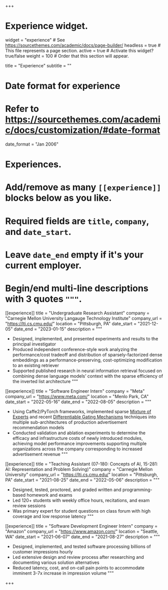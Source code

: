 +++
# Experience widget.
widget = "experience"  # See https://sourcethemes.com/academic/docs/page-builder/
headless = true  # This file represents a page section.
active = true  # Activate this widget? true/false
weight = 100  # Order that this section will appear.

title = "Experience"
subtitle = ""

# Date format for experience
#   Refer to https://sourcethemes.com/academic/docs/customization/#date-format
date_format = "Jan 2006"

# Experiences.
#   Add/remove as many `[[experience]]` blocks below as you like.
#   Required fields are `title`, `company`, and `date_start`.
#   Leave `date_end` empty if it's your current employer.
#   Begin/end multi-line descriptions with 3 quotes `"""`.

[[experience]]
  title = "Undergraduate Research Assistant"
  company = "Carnegie Mellon University Langauge Technology Institute"
  company_url = "https://lti.cs.cmu.edu/"
  location = "Pittsburgh, PA"
  date_start = "2021-12-05"
  date_end = "2023-01-15"
  description = """
  - Designed, implemented, and presented experiments and results to the principal investigator
  - Produced independent conference-style work analyzing the performance/cost tradeoff and distribution of sparsely-factorized dense embeddings as a performance-preserving, cost-optimizing modification to an existing retriever
  - Supported published research in neural information retrieval focused on combining dense language models’ context with the sparse efficiency of the inverted list architecture
  """

  [[experience]]
  title = "Software Engineer Intern"
  company = "Meta"
  company_url = "https://www.meta.com/"
  location = "Menlo Park, CA"
  date_start = "2022-05-16"
  date_end = "2022-08-05"
  description = """
  - Using Caffe2/PyTorch frameworks, implemented sparse [Mixture of Experts](https://arxiv.org/abs/1701.06538) and recent [Differentiable Gating Mechanisms](https://arxiv.org/abs/2106.03760) techniques into multiple sub-architectures of production advertisement recommendation models
  - Conducted validation and ablation experiments to determine the efficacy and infrastructure costs of newly introduced modules, achieving model performance improvements supporting multiple organizations across the company corresponding to increased advertisement revenue
  """

  [[experience]]
  title = "Teaching Assistant (07-180: Concepts of AI, 15-281: AI: Representation and Problem Solving)"
  company = "Carnegie Mellon University"
  company_url = "https://lti.cs.cmu.edu/"
  location = "Pittsburgh, PA"
  date_start = "2021-08-25"
  date_end = "2022-05-06"
  description = """
  - Designed, tested, proctored, and graded written and programming-based homework and exams
  - Led 120+ students with weekly office hours, recitations, and exam review sessions
  - Was primary expert for student questions on class forum with high coverage and low response latency
  """

  [[experience]]
  title = "Software Development Engineer Intern"
  company = "Amazon"
  company_url = "https://www.amazon.com/"
  location = "Seattle, WA"
  date_start = "2021-06-07"
  date_end = "2021-08-27"
  description = """
  - Designed, implemented, and tested software processing billions of customer impressions hourly
  - Led extensive design and review process after researching and documenting various solution alternatives
  - Reduced latency, cost, and on-call pain points to accommodate imminent 3-7x increase in impression volume
  """


+++
